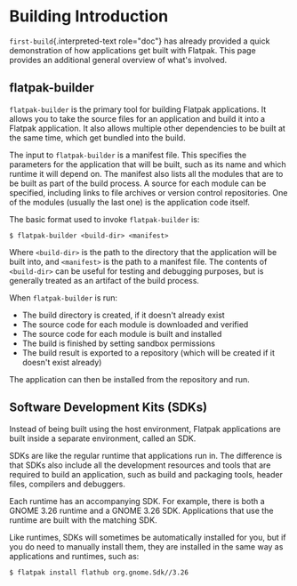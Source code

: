 # Building Introduction

`first-build`{.interpreted-text role="doc"} has already provided a quick
demonstration of how applications get built with Flatpak. This page
provides an additional general overview of what\'s involved.

## flatpak-builder

`flatpak-builder` is the primary tool for building Flatpak applications.
It allows you to take the source files for an application and build it
into a Flatpak application. It also allows multiple other dependencies
to be built at the same time, which get bundled into the build.

The input to `flatpak-builder` is a manifest file. This specifies the
parameters for the application that will be built, such as its name and
which runtime it will depend on. The manifest also lists all the modules
that are to be built as part of the build process. A source for each
module can be specified, including links to file archives or version
control repositories. One of the modules (usually the last one) is the
application code itself.

The basic format used to invoke `flatpak-builder` is:

    $ flatpak-builder <build-dir> <manifest>

Where `<build-dir>` is the path to the directory that the application
will be built into, and `<manifest>` is the path to a manifest file. The
contents of `<build-dir>` can be useful for testing and debugging
purposes, but is generally treated as an artifact of the build process.

When `flatpak-builder` is run:

-   The build directory is created, if it doesn\'t already exist
-   The source code for each module is downloaded and verified
-   The source code for each module is built and installed
-   The build is finished by setting sandbox permissions
-   The build result is exported to a repository (which will be created
    if it doesn\'t exist already)

The application can then be installed from the repository and run.

## Software Development Kits (SDKs)

Instead of being built using the host environment, Flatpak applications
are built inside a separate environment, called an SDK.

SDKs are like the regular runtime that applications run in. The
difference is that SDKs also include all the development resources and
tools that are required to build an application, such as build and
packaging tools, header files, compilers and debuggers.

Each runtime has an accompanying SDK. For example, there is both a GNOME
3.26 runtime and a GNOME 3.26 SDK. Applications that use the runtime are
built with the matching SDK.

Like runtimes, SDKs will sometimes be automatically installed for you,
but if you do need to manually install them, they are installed in the
same way as applications and runtimes, such as:

    $ flatpak install flathub org.gnome.Sdk//3.26
